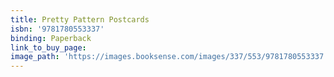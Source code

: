 ```yaml
---
title: Pretty Pattern Postcards
isbn: '9781780553337'
binding: Paperback
link_to_buy_page:
image_path: 'https://images.booksense.com/images/337/553/9781780553337.jpg'
---
```


